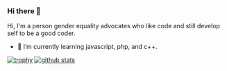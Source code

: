 ### Hi there 👋
Hi, I'm a person gender equality advocates who like code and still develop self to be a good coder.
- 🌱 I’m currently learning javascript, php, and c++.

[![trophy](https://github-profile-trophy.vercel.app/?username=WillyFerry&theme=onedark)](https://github.com/ryo-ma/github-profile-trophy)
[![github stats](https://github-readme-stats.vercel.app/api?username=WillyFerry&count_private=true&theme=dark)](https://github.com/anuraghazra/github-readme-stats)

<!--
**WillyFerry/WillyFerry** is a ✨ _special_ ✨ repository because its `README.md` (this file) appears on your GitHub profile.

Here are some ideas to get you started:

- 🔭 I’m currently working on ...
- 🌱 I’m currently learning ...
- 👯 I’m looking to collaborate on ...
- 🤔 I’m looking for help with ...
- 💬 Ask me about ...
- 📫 How to reach me: ...
- 😄 Pronouns: ...
- ⚡ Fun fact: ...
-->
